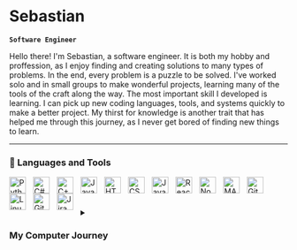 # Sebastian

**`Software Engineer`**

Hello there! I'm Sebastian, a software engineer. It is both my hobby and proffession, as I enjoy finding and creating solutions to many types of problems. In the end, every problem is a puzzle to be solved. I've worked solo and in small groups to make wonderful projects, learning many of the tools of the craft along the way. The most important skill I developed is learning. I can pick up new coding languages, tools, and systems quickly to make a better project. My thirst for knowledge is another trait that has helped me through this journey, as I never get bored of finding new things to learn.

---

### 🧰 Languages and Tools


<img align="left" alt="Python" width="30px" style="padding-right:10px;" src="https://cdn.jsdelivr.net/gh/devicons/devicon/icons/python/python-plain.svg" />
<img align="left" alt="C#" width="30px" style="padding-right:10px;" img src="https://cdn.jsdelivr.net/gh/devicons/devicon/icons/csharp/csharp-line.svg" />
<img align="left" alt="C++" width="30px" style="padding-right:10px;" src="https://cdn.jsdelivr.net/gh/devicons/devicon/icons/cplusplus/cplusplus-line.svg" />
<img align="left" alt="Java" width="30px" style="padding-right:10px;" src="https://cdn.jsdelivr.net/gh/devicons/devicon/icons/java/java-original.svg"/>
<img align="left" alt="HTML" width="30px" style="padding-right:10px;" src="https://cdn.jsdelivr.net/gh/devicons/devicon/icons/html5/html5-plain.svg" />
<img align="left" alt="CSS" width="30px" style="padding-right:10px;" src="https://cdn.jsdelivr.net/gh/devicons/devicon/icons/css3/css3-plain.svg" />
<img align="left" alt="JavaScript" width="30px" style="padding-right:10px;" src="https://cdn.jsdelivr.net/gh/devicons/devicon/icons/javascript/javascript-plain.svg" />
<img align="left" alt="React" width="30px" style="padding-right:10px;" src="https://cdn.jsdelivr.net/gh/devicons/devicon/icons/react/react-original.svg" />
<img align="left" alt="NodeJS" width="30px" style="padding-right:10px;" src="https://cdn.jsdelivr.net/gh/devicons/devicon/icons/nodejs/nodejs-original.svg" />
<img align="left" alt="MATLAB" width="30px" style="padding-right:10px;" img src="https://cdn.jsdelivr.net/gh/devicons/devicon/icons/matlab/matlab-original.svg" />
<img align="left" alt="Git" width="30px" style="padding-right:10px;" src="https://cdn.jsdelivr.net/gh/devicons/devicon/icons/git/git-original.svg" />
<img align="left" alt="Linux" width="30px" style="padding-right:10px;" src="https://cdn.jsdelivr.net/gh/devicons/devicon/icons/linux/linux-original.svg" />
<img align="left" alt="GitHub" width="30px" style="padding-right:10px;" src="https://cdn.jsdelivr.net/gh/devicons/devicon/icons/github/github-original.svg" />
<img align="left" alt="Jira" width="30px" style="padding-right:10px;" src="https://cdn.jsdelivr.net/gh/devicons/devicon/icons/jira/jira-plain.svg"/>
<br />

#




<details>
 <summary><h3> My Computer Journey</h3></summary>
   My love of computers stemmed from my love of games and learning. When I was 9, I wanted to get into PC gaming, and got the cheapest computer that barely ran. From there, I learned I could learn about anything on the computer. After countless hours of searching and going down wild rabbit holes, I finally asked "How do computers work?" Short answer I found it, it's really complicated. I would watch videos on people explaining what is in a computer, what code is, how to make a webstie, hacking, anything that was at all related to computers. When I entered highschool, there was an IT program. After convincing my parents that I could make a living off of computers, they let me join it. The main focus of the academy was certifications. I consistently scored above most other students until I decided I wanted to do more than just get certifications. I began learning code properly, making small projects like mini websites and console games. Python was, and still is, my favorite language. But that didn't mean I neglected other languages. Then it was off to university. Throughought my time studying and earning my bachelors, I created projects you can find on here and met two people for a group project. FS Map is our final project, and we've made a good product for a three man group with limited time. However, this final project isn't my last project. I plan to go further, learn more, develop my skillset, and become a better developer. My next goal is a master's in computer science to refine my skills even more. From there, I want to work on software that matters, software that can help people, whether it be in day to day life, or something that simply makes life easier. The sky is the limit.
Feel free to get in touch with me! See you later!

